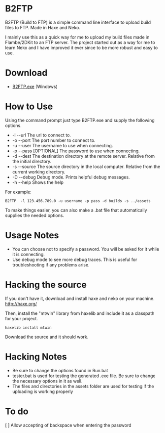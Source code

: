 # B2FTP
B2FTP (Build to FTP) is a simple command line interface to upload build files to FTP. Made in Haxe and Neko.

I mainly use this as a quick way for me to upload my build files made in Flambe/2DKit to an FTP server. The project started out as a way for me to learn Neko and I have improved it ever since to be more robust and easy to use.

# Download
* [B2FTP.exe](https://drive.google.com/file/d/0B_P9tqmR0jHZZ3pXRU1Tb2kzakk/view?pli=1) (Windows)

# How to Use
Using the command prompt just type B2FTP.exe and supply the following options.

* -l --url      The url to connect to.
* -o --port     The port number to connect to.
* -u --user     The username to use when connecting.
* -p --pass     [OPTIONAL] The password to use when connecting.
* -d --dest     The destination directory at the remote server. Relative from the initial directory.
* -s --source   The source directory in the local computer. Relative from the current working directory.
* -D --debug    Debug mode. Prints helpful debug messages.
* -h --help     Shows the help

For example:
```
B2FTP  -l 123.456.789.0 -u username -p pass -d builds -s ../assets
```

To make things easier, you can also make a .bat file that automatically supplies the needed options.

# Usage Notes
* You can choose not to specify a password. You will be asked for it while it is connecting.
* Use debug mode to see more debug traces. This is useful for troubleshooting if any problems arise.

# Hacking the source
If you don't have it, download and install haxe and neko on your machine. http://haxe.org/

Then, install the "mtwin" library from haxelib and include it as a classpath for your project.

```
haxelib install mtwin
```

Download the source and it should work.

# Hacking Notes
* Be sure to change the options found in Run.bat
* tester.bat is used for testing the generated .exe file. Be sure to change the necessary options in it as well.
* The files and directories in the assets folder are used for testing if the uploading is working properly

# To do
[ ] Allow accepting of backspace when entering the password
